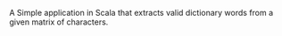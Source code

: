 A Simple application in Scala that extracts valid dictionary words from a given matrix of characters.

